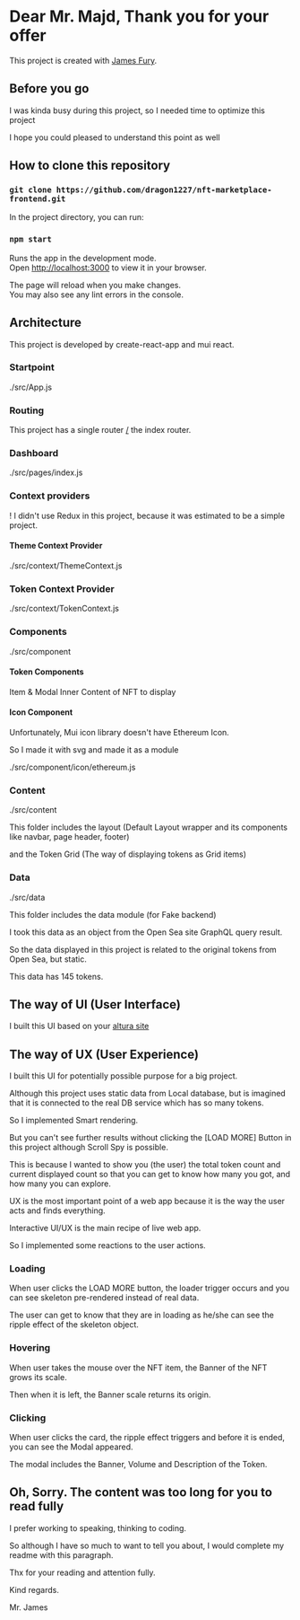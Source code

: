 # Dear Mr. Majd, Thank you for your offer

This project is created with [James Fury](mailto:dragon99steel@gmail.com).

## Before you go

I was kinda busy during this project, so I needed time to optimize this project

I hope you could pleased to understand this point as well

## How to clone this repository

### `git clone https://github.com/dragon1227/nft-marketplace-frontend.git`

In the project directory, you can run:

### `npm start`

Runs the app in the development mode.\
Open [http://localhost:3000](http://localhost:3000) to view it in your browser.

The page will reload when you make changes.\
You may also see any lint errors in the console.

## Architecture

This project is developed by create-react-app and mui react.

### Startpoint

./src/App.js

### Routing

This project has a single router [/](http://localhost:3000) the index router.

### Dashboard

./src/pages/index.js

### Context providers

! I didn't use Redux in this project, because it was estimated to be a simple project.

#### Theme Context Provider

./src/context/ThemeContext.js

### Token Context Provider

./src/context/TokenContext.js

### Components

./src/component

#### Token Components

Item & Modal Inner Content of NFT to display

#### Icon Component

Unfortunately, Mui icon library doesn't have Ethereum Icon.

So I made it with svg and made it as a module

./src/component/icon/ethereum.js

### Content

./src/content

This folder includes the layout (Default Layout wrapper and its components like navbar, page header, footer)

and the Token Grid (The way of displaying tokens as Grid items)

### Data

./src/data

This folder includes the data module (for Fake backend)

I took this data as an object from the Open Sea site GraphQL query result.

So the data displayed in this project is related to the original tokens from Open Sea, but static.

This data has 145 tokens.

## The way of UI (User Interface)

I built this UI based on your [altura site](https://alturanft.com)

## The way of UX (User Experience)

I built this UI for potentially possible purpose for a big project.

Although this project uses static data from Local database, but is imagined that it is connected to the real DB service which has so many tokens.

So I implemented Smart rendering.

But you can't see further results without clicking the [LOAD MORE] Button in this project although Scroll Spy is possible.

This is because I wanted to show you (the user) the total token count and current displayed count so that you can get to know how many you got, and how many you can explore.

UX is the most important point of a web app because it is the way the user acts and finds everything.

Interactive UI/UX is the main recipe of live web app.

So I implemented some reactions to the user actions.

### Loading

When user clicks the LOAD MORE button, the loader trigger occurs and you can see skeleton pre-rendered instead of real data.

The user can get to know that they are in loading as he/she can see the ripple effect of the skeleton object.

### Hovering

When user takes the mouse over the NFT item, the Banner of the NFT grows its scale.

Then when it is left, the Banner scale returns its origin.

### Clicking

When user clicks the card, the ripple effect triggers and before it is ended, you can see the Modal appeared.

The modal includes the Banner, Volume and Description of the Token.

## Oh, Sorry. The content was too long for you to read fully

I prefer working to speaking, thinking to coding.

So although I have so much to want to tell you about, I would complete my readme with this paragraph.

Thx for your reading and attention fully.

Kind regards.

Mr. James
